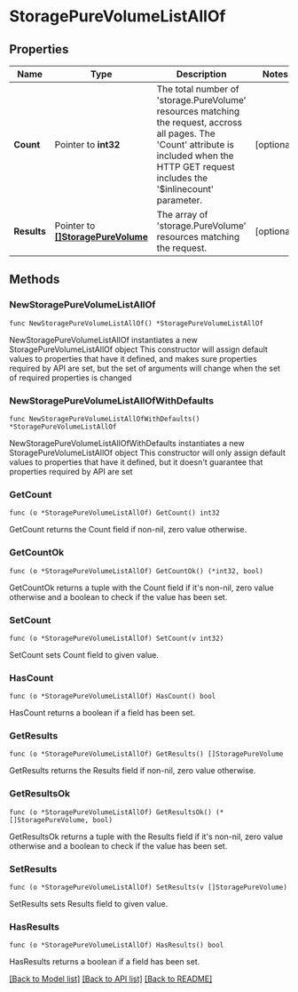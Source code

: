 # StoragePureVolumeListAllOf

## Properties

Name | Type | Description | Notes
------------ | ------------- | ------------- | -------------
**Count** | Pointer to **int32** | The total number of &#39;storage.PureVolume&#39; resources matching the request, accross all pages. The &#39;Count&#39; attribute is included when the HTTP GET request includes the &#39;$inlinecount&#39; parameter. | [optional] 
**Results** | Pointer to [**[]StoragePureVolume**](storage.PureVolume.md) | The array of &#39;storage.PureVolume&#39; resources matching the request. | [optional] 

## Methods

### NewStoragePureVolumeListAllOf

`func NewStoragePureVolumeListAllOf() *StoragePureVolumeListAllOf`

NewStoragePureVolumeListAllOf instantiates a new StoragePureVolumeListAllOf object
This constructor will assign default values to properties that have it defined,
and makes sure properties required by API are set, but the set of arguments
will change when the set of required properties is changed

### NewStoragePureVolumeListAllOfWithDefaults

`func NewStoragePureVolumeListAllOfWithDefaults() *StoragePureVolumeListAllOf`

NewStoragePureVolumeListAllOfWithDefaults instantiates a new StoragePureVolumeListAllOf object
This constructor will only assign default values to properties that have it defined,
but it doesn't guarantee that properties required by API are set

### GetCount

`func (o *StoragePureVolumeListAllOf) GetCount() int32`

GetCount returns the Count field if non-nil, zero value otherwise.

### GetCountOk

`func (o *StoragePureVolumeListAllOf) GetCountOk() (*int32, bool)`

GetCountOk returns a tuple with the Count field if it's non-nil, zero value otherwise
and a boolean to check if the value has been set.

### SetCount

`func (o *StoragePureVolumeListAllOf) SetCount(v int32)`

SetCount sets Count field to given value.

### HasCount

`func (o *StoragePureVolumeListAllOf) HasCount() bool`

HasCount returns a boolean if a field has been set.

### GetResults

`func (o *StoragePureVolumeListAllOf) GetResults() []StoragePureVolume`

GetResults returns the Results field if non-nil, zero value otherwise.

### GetResultsOk

`func (o *StoragePureVolumeListAllOf) GetResultsOk() (*[]StoragePureVolume, bool)`

GetResultsOk returns a tuple with the Results field if it's non-nil, zero value otherwise
and a boolean to check if the value has been set.

### SetResults

`func (o *StoragePureVolumeListAllOf) SetResults(v []StoragePureVolume)`

SetResults sets Results field to given value.

### HasResults

`func (o *StoragePureVolumeListAllOf) HasResults() bool`

HasResults returns a boolean if a field has been set.


[[Back to Model list]](../README.md#documentation-for-models) [[Back to API list]](../README.md#documentation-for-api-endpoints) [[Back to README]](../README.md)


